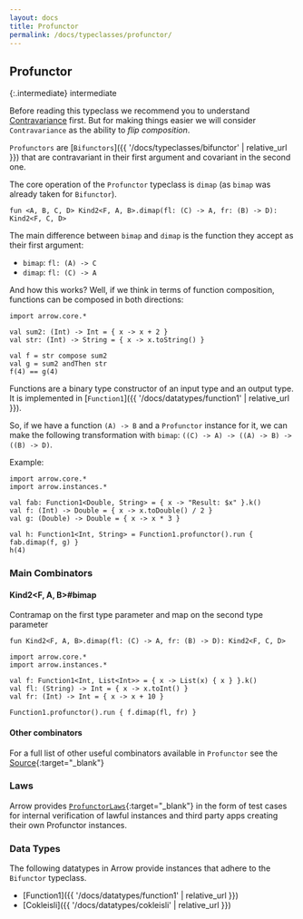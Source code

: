 ```yaml
---
layout: docs
title: Profunctor
permalink: /docs/typeclasses/profunctor/
---
```


## Profunctor

{:.intermediate}
intermediate

Before reading this typeclass we recommend you to understand [Contravariance](https://typeclasses.com/contravariance) first. But for making things easier we will consider `Contravariance` as the ability to _flip composition_.

`Profunctors` are [`Bifunctors`]({{ '/docs/typeclasses/bifunctor' | relative_url }}) that are contravariant in their first argument and covariant in the second one.

The core operation of the `Profunctor` typeclass is `dimap` (as `bimap` was already taken for `Bifunctor`).

`fun <A, B, C, D> Kind2<F, A, B>.dimap(fl: (C) -> A, fr: (B) -> D): Kind2<F, C, D>`

The main difference between `bimap` and `dimap` is the function they accept as their first argument:

* `bimap`: `fl: (A) -> C`
* `dimap`: `fl: (C) -> A`

And how this works? Well, if we think in terms of function composition, functions can be composed in both directions:

```kotlin:ank
import arrow.core.*

val sum2: (Int) -> Int = { x -> x + 2 }
val str: (Int) -> String = { x -> x.toString() }

val f = str compose sum2
val g = sum2 andThen str
f(4) == g(4) 
```

Functions are a binary type constructor of an input type and an output type. It is implemented in [`Function1`]({{ '/docs/datatypes/function1' | relative_url }}).

So, if we have a function `(A) -> B` and a `Profunctor` instance for it, we can make the following transformation with `bimap`: `((C) -> A) -> ((A) -> B) -> ((B) -> D)`.

Example:

```kotlin:ank
import arrow.core.*
import arrow.instances.*

val fab: Function1<Double, String> = { x -> "Result: $x" }.k()
val f: (Int) -> Double = { x -> x.toDouble() / 2 }  
val g: (Double) -> Double = { x -> x * 3 } 

val h: Function1<Int, String> = Function1.profunctor().run { fab.dimap(f, g) } 
h(4)
```

### Main Combinators

#### Kind2<F, A, B>#bimap

Contramap on the first type parameter and map on the second type parameter

`fun Kind2<F, A, B>.dimap(fl: (C) -> A, fr: (B) -> D): Kind2<F, C, D>`

```kotlin:ank
import arrow.core.*
import arrow.instances.*

val f: Function1<Int, List<Int>> = { x -> List(x) { x } }.k()
val fl: (String) -> Int = { x -> x.toInt() }
val fr: (Int) -> Int = { x -> x + 10 }

Function1.profunctor().run { f.dimap(fl, fr) } 
```

#### Other combinators

For a full list of other useful combinators available in `Profunctor` see the [Source][profunctor_source]{:target="_blank"}

### Laws

Arrow provides [`ProfunctorLaws`][profunctor_laws_source]{:target="_blank"} in the form of test cases for internal verification of lawful instances and third party apps creating their own Profunctor instances.

### Data Types

The following datatypes in Arrow provide instances that adhere to the `Bifunctor` typeclass.

- [Function1]({{ '/docs/datatypes/function1' | relative_url }})
- [Cokleisli]({{ '/docs/datatypes/cokleisli' | relative_url }})

[profunctor_source]: https://github.com/arrow-kt/arrow/blob/master/modules/core/arrow-typeclasses/src/main/kotlin/arrow/typeclasses/Profunctor.kt
[profunctor_laws_source]: https://github.com/arrow-kt/arrow/blob/master/modules/core/arrow-test/src/main/kotlin/arrow/test/laws/ProfunctorLaws.kt
